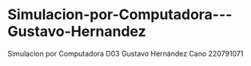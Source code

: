 # Simulacion-por-Computadora---Gustavo-Hernandez
Simulacion por Computadora D03   Gustavo Hernández Cano 220791071
